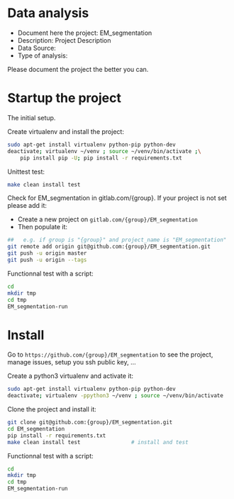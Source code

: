# Data analysis
- Document here the project: EM_segmentation
- Description: Project Description
- Data Source:
- Type of analysis:

Please document the project the better you can.

# Startup the project

The initial setup.

Create virtualenv and install the project:
```bash
sudo apt-get install virtualenv python-pip python-dev
deactivate; virtualenv ~/venv ; source ~/venv/bin/activate ;\
    pip install pip -U; pip install -r requirements.txt
```

Unittest test:
```bash
make clean install test
```

Check for EM_segmentation in gitlab.com/{group}.
If your project is not set please add it:

- Create a new project on `gitlab.com/{group}/EM_segmentation`
- Then populate it:

```bash
##   e.g. if group is "{group}" and project_name is "EM_segmentation"
git remote add origin git@github.com:{group}/EM_segmentation.git
git push -u origin master
git push -u origin --tags
```

Functionnal test with a script:

```bash
cd
mkdir tmp
cd tmp
EM_segmentation-run
```

# Install

Go to `https://github.com/{group}/EM_segmentation` to see the project, manage issues,
setup you ssh public key, ...

Create a python3 virtualenv and activate it:

```bash
sudo apt-get install virtualenv python-pip python-dev
deactivate; virtualenv -ppython3 ~/venv ; source ~/venv/bin/activate
```

Clone the project and install it:

```bash
git clone git@github.com:{group}/EM_segmentation.git
cd EM_segmentation
pip install -r requirements.txt
make clean install test                # install and test
```
Functionnal test with a script:

```bash
cd
mkdir tmp
cd tmp
EM_segmentation-run
```
